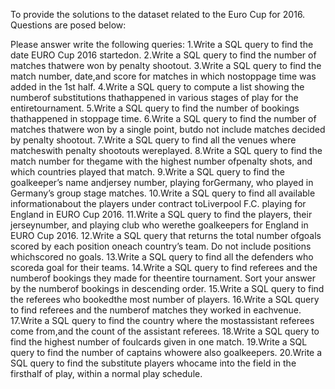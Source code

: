 To provide the solutions to the dataset related to the Euro Cup for 2016. Questions are posed below:

Please answer write the following queries:
1.Write a SQL query to find the date EURO Cup 2016 startedon.
2.Write a SQL query to find the number of matches thatwere won by penalty shootout.
3.Write a SQL query to find the match number, date,and score for matches in which nostoppage time was added in the 1st half.
4.Write a SQL query to compute a list showing the numberof substitutions thathappened in various stages of play for the entiretournament.
5.Write a SQL query to find the number of bookings thathappened in stoppage time.
6.Write a SQL query to find the number of matches thatwere won by a single point, butdo not include matches decided by penalty shootout.
7.Write a SQL query to find all the venues where matcheswith penalty shootouts wereplayed.
8.Write a SQL query to find the match number for thegame with the highest number ofpenalty shots, and which countries played that match.
9.Write a SQL query to find the goalkeeper’s name andjersey number, playing forGermany, who played in Germany’s group stage matches.
10.Write a SQL query to find all available informationabout the players under contract toLiverpool F.C. playing for England in EURO Cup 2016.
11.Write a SQL query to find the players, their jerseynumber, and playing club who werethe goalkeepers for England in EURO Cup 2016.
12.Write a SQL query that returns the total number ofgoals scored by each position oneach country’s team. Do not include positions whichscored no goals.
13.Write a SQL query to find all the defenders who scoreda goal for their teams.
14.Write a SQL query to find referees and the numberof bookings they made for theentire tournament. Sort your answer by the numberof bookings in descending order.
15.Write a SQL query to find the referees who bookedthe most number of players.
16.Write a SQL query to find referees and the numberof matches they worked in eachvenue.
17.Write a SQL query to find the country where the mostassistant referees come from,and the count of the assistant referees.
18.Write a SQL query to find the highest number of foulcards given in one match.
19.Write a SQL query to find the number of captains whowere also goalkeepers.
20.Write a SQL query to find the substitute players whocame into the field in the firsthalf of play, within a normal play schedule.
